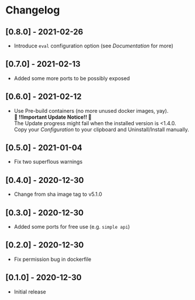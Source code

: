 # Changelog

## [0.8.0] - 2021-02-26
- Introduce `eval` configuration option (see *Documentation* for more)

## [0.7.0] - 2021-02-13
- Added some more ports to be possibly exposed  

## [0.6.0] - 2021-02-12
- Use Pre-build containers (no more unused docker images, yay).  
  **🚨 !!Important Update Notice!! 🚨**  
  The Update progress might fail when the installed version is <1.4.0.  
  Copy your *Configuration* to your clipboard and Uninstall/Install manually. 

## [0.5.0] - 2021-01-04
- Fix two superflous warnings

## [0.4.0] - 2020-12-30
- Change from sha image tag to v5.1.0

## [0.3.0] - 2020-12-30
- Added some ports for free use (e.g. `simple api`)

## [0.2.0] - 2020-12-30
- Fix permission bug in dockerfile

## [0.1.0] - 2020-12-30
- Initial release
